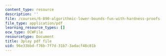 ```yaml
---
content_type: resource
description: ''
file: /courses/6-890-algorithmic-lower-bounds-fun-with-hardness-proofs-fall-2014/96e33bbdf76b7f7d31b73adacf48c81b_P3YoIxiz6to.pdf
file_type: application/pdf
learning_resource_types: []
ocw_type: OCWFile
resourcetype: Document
title: 3play pdf file
uid: 96e33bbd-f76b-7f7d-31b7-3adacf48c81b
---
```

